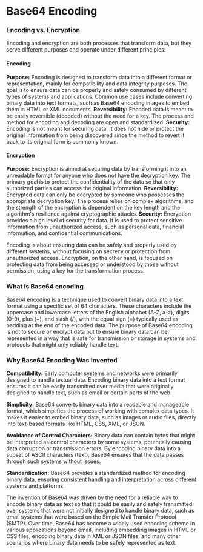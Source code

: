 # Base64 Encoding

### Encoding vs. Encryption
Encoding and encryption are both processes that transform data, but they serve different purposes and operate under different principles:

#### Encoding
**Purpose:** Encoding is designed to transform data into a different format or representation, mainly for compatibility and data integrity purposes. The goal is to ensure data can be properly and safely consumed by different types of systems and applications. Common use cases include converting binary data into text formats, such as Base64 encoding images to embed them in HTML or XML documents.
**Reversibility:** Encoded data is meant to be easily reversible (decoded) without the need for a key. The process and method for encoding and decoding are open and standardized.
**Security:** Encoding is not meant for securing data. It does not hide or protect the original information from being discovered since the method to revert it back to its original form is commonly known.
#### Encryption
**Purpose:** Encryption is aimed at securing data by transforming it into an unreadable format for anyone who does not have the decryption key. The primary goal is to protect the confidentiality of the data so that only authorized parties can access the original information.
**Reversibility:** Encrypted data can only be decrypted by someone who possesses the appropriate decryption key. The process relies on complex algorithms, and the strength of the encryption is dependent on the key length and the algorithm's resilience against cryptographic attacks.
**Security:** Encryption provides a high level of security for data. It is used to protect sensitive information from unauthorized access, such as personal data, financial information, and confidential communications.

Encoding is about ensuring data can be safely and properly used by different systems, without focusing on secrecy or protection from unauthorized access. Encryption, on the other hand, is focused on protecting data from being accessed or understood by those without permission, using a key for the transformation process.

### What is Base64 encoding
Base64 encoding is a technique used to convert binary data into a text format using a specific set of 64 characters. These characters include the uppercase and lowercase letters of the English alphabet (A-Z, a-z), digits (0-9), plus (+), and slash (/), with the equal sign (=) typically used as padding at the end of the encoded data. The purpose of Base64 encoding is not to secure or encrypt data but to ensure binary data can be represented in a way that is safe for transmission or storage in systems and protocols that might only reliably handle text.

### Why Base64 Encoding Was Invented
**Compatibility:** Early computer systems and networks were primarily designed to handle textual data. Encoding binary data into a text format ensures it can be easily transmitted over media that were originally designed to handle text, such as email or certain parts of the web.

**Simplicity:** Base64 converts binary data into a readable and manageable format, which simplifies the process of working with complex data types. It makes it easier to embed binary data, such as images or audio files, directly into text-based formats like HTML, CSS, XML, or JSON.

**Avoidance of Control Characters:** Binary data can contain bytes that might be interpreted as control characters by some systems, potentially causing data corruption or transmission errors. By encoding binary data into a subset of ASCII characters (text), Base64 ensures that the data passes through such systems without issues.

**Standardization:** Base64 provides a standardized method for encoding binary data, ensuring consistent handling and interpretation across different systems and platforms.

The invention of Base64 was driven by the need for a reliable way to encode binary data as text so that it could be easily and safely transmitted over systems that were not initially designed to handle binary data, such as email systems that were based on the Simple Mail Transfer Protocol (SMTP). Over time, Base64 has become a widely used encoding scheme in various applications beyond email, including embedding images in HTML or CSS files, encoding binary data in XML or JSON files, and many other scenarios where binary data needs to be safely represented as text.



